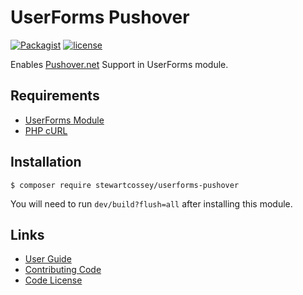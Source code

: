 # UserForms Pushover

[![Packagist](https://img.shields.io/packagist/v/stewartcossey/userforms-pushover.svg)]()
[![license](https://img.shields.io/github/license/Cossey/userforms-pushover.svg)]()

Enables [Pushover.net](http://www.pushover.net) Support in UserForms module.

## Requirements

* [UserForms Module](http://addons.silverstripe.org/add-ons/silverstripe/userforms)
* [PHP cURL](http://php.net/manual/en/curl.setup.php)

## Installation

```ssh
$ composer require stewartcossey/userforms-pushover
```

You will need to run `dev/build?flush=all` after installing this module.

## Links

- [User Guide](docs/en/userguide.md)
- [Contributing Code](contributing.md)
- [Code License](license.md)